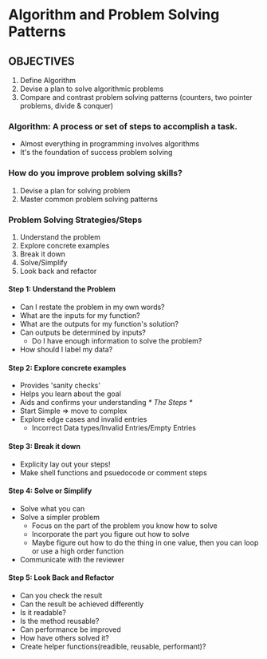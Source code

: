 # Algorithm and Problem Solving Patterns

## OBJECTIVES

1. Define Algorithm
2. Devise a plan to solve algorithmic problems
3. Compare and contrast problem solving patterns (counters, two pointer problems, divide & conquer)

### Algorithm: A process or set of steps to accomplish a task.

- Almost everything in programming involves algorithms
- It's the foundation of success problem solving

### How do you improve problem solving skills?

1. Devise a plan for solving problem
2. Master common problem solving patterns

### Problem Solving Strategies/Steps

1. Understand the problem
2. Explore concrete examples
3. Break it down
4. Solve/Simplify
5. Look back and refactor

#### Step 1: Understand the Problem

- Can I restate the problem in my own words?
- What are the inputs for my function?
- What are the outputs for my function's solution?
- Can outputs be determined by inputs?
  - Do I have enough information to solve the problem?
- How should I label my data?

#### Step 2: Explore concrete examples

- Provides 'sanity checks'
- Helps you learn about the goal
- Aids and confirms your understanding
  _* The Steps *_
- Start Simple => move to complex
- Explore edge cases and invalid entries
  - Incorrect Data types/Invalid Entries/Empty Entries

#### Step 3: Break it down

- Explicity lay out your steps!
- Make shell functions and psuedocode or comment steps

#### Step 4: Solve or Simplify
  * Solve what you can
  * Solve a simpler problem
    * Focus on the part of the problem you know how to solve
    * Incorporate the part you figure out how to solve 
    * Maybe figure out how to do the thing in one value, then you can loop or use a high order function
  * Communicate with the reviewer  
#### Step 5: Look Back and Refactor
  * Can you check the result
  * Can the result be achieved differently
  * Is it readable?
  * Is the method reusable?
  * Can performance be improved
  * How have others solved it?
  * Create helper functions(readible, reusable, performant)?
